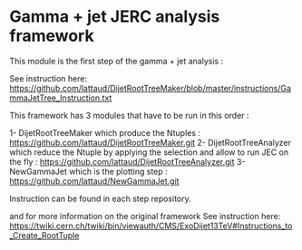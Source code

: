Gamma + jet JERC analysis framework
==================
This module is the first step of the gamma + jet analysis : 

See instruction here:
https://github.com/lattaud/DijetRootTreeMaker/blob/master/instructions/GammaJetTree_Instruction.txt


This framework has 3 modules that have to be run in this order :

1- DijetRootTreeMaker which produce the Ntuples                                                            : https://github.com/lattaud/DijetRootTreeMaker.git 
2- DijetRootTreeAnalyzer which reduce the Ntuple by applying the selection and allow to run JEC on the fly : https://github.com/lattaud/DijetRootTreeAnalyzer.git
3- NewGammaJet which is the plotting step                                                                  : https://github.com/lattaud/NewGammaJet.git

Instruction can be found in each step repository.

and for more information on the original framework
See instruction here: https://twiki.cern.ch/twiki/bin/viewauth/CMS/ExoDijet13TeV#Instructions_to_Create_RootTuple
